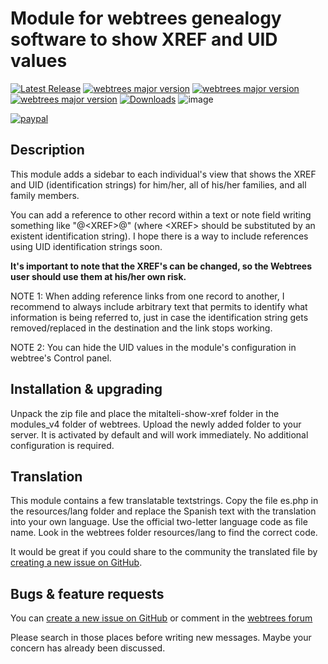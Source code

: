 Module for webtrees genealogy software to show XREF and UID values
==================================================================

[![Latest Release](https://img.shields.io/github/release/elysch/webtrees-mitalteli-show-xref.svg)][1]
[![webtrees major version](https://img.shields.io/badge/webtrees-v2.0.x-green)][2]
[![webtrees major version](https://img.shields.io/badge/webtrees-v2.1.x-green)][2]
[![webtrees major version](https://img.shields.io/badge/webtrees-v2.2.x-green)][2]
[![Downloads](https://img.shields.io/github/downloads/elysch/webtrees-mitalteli-show-xref/total.svg)]()
![image](https://img.shields.io/github/downloads/elysch/webtrees-mitalteli-show-xref/latest/total)

[![paypal](https://www.paypalobjects.com/en_US/i/btn/btn_donateCC_LG.gif)](https://www.paypal.com/donate/?business=EU37HN97QD9EU&no_recurring=0&currency_code=MXN)

Description
------------
This module adds a sidebar to each individual's view that shows the XREF and UID (identification strings) for him/her, all of his/her families, and all family members.

You can add a reference to other record within a text or note field writing something like "@&lt;XREF&gt;@" (where &lt;XREF&gt; should be substituted by an existent identification string). I hope there is a way to include references using UID identification strings soon.

**It's important to note that the XREF's can be changed, so the Webtrees user should use them at his/her own risk.**

NOTE 1: When adding reference links from one record to another, I recommend to always include arbitrary text that permits to identify what information is being referred to, just in case the identification string gets removed/replaced in the destination and the link stops working.

NOTE 2: You can hide the UID values in the module's configuration in webtree's Control panel.

Installation & upgrading
------------------------
Unpack the zip file and place the mitalteli-show-xref folder in the modules_v4 folder of webtrees. Upload the newly added folder to your server. It is activated by default and will work immediately. No additional configuration is required.

Translation
-----------
This module contains a few translatable textstrings. Copy the file es.php in the resources/lang folder and replace the Spanish text with the translation into your own language. Use the official two-letter language code as file name. Look in the webtrees folder resources/lang to find the correct code.

It would be great if you could share to the community the translated file by [creating a new issue on GitHub][3].

Bugs & feature requests
-------------------------
You can [create a new issue on GitHub][3] or comment in the [webtrees forum][4]

Please search in those places before writing new messages. Maybe your concern has already been discussed.

 [1]: https://github.com/elysch/webtrees-mitalteli-show-xref/releases/latest
 [2]: https://webtrees.github.io/download
 [3]: https://github.com/elysch/webtrees-mitalteli-show-xref/issues?state=open
 [4]: https://www.webtrees.net/index.php/forum/index

